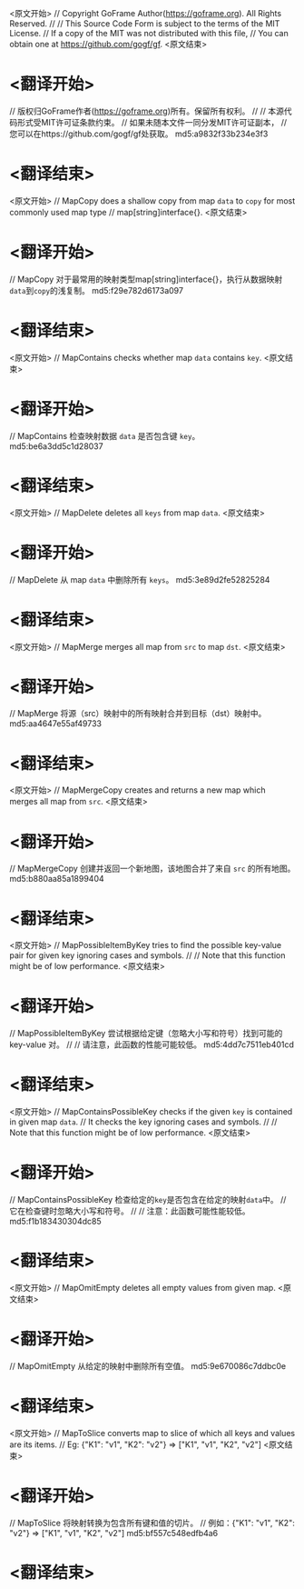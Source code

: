 
<原文开始>
// Copyright GoFrame Author(https://goframe.org). All Rights Reserved.
//
// This Source Code Form is subject to the terms of the MIT License.
// If a copy of the MIT was not distributed with this file,
// You can obtain one at https://github.com/gogf/gf.
<原文结束>

# <翻译开始>
// 版权归GoFrame作者(https://goframe.org)所有。保留所有权利。
//
// 本源代码形式受MIT许可证条款约束。
// 如果未随本文件一同分发MIT许可证副本，
// 您可以在https://github.com/gogf/gf处获取。 md5:a9832f33b234e3f3
# <翻译结束>


<原文开始>
// MapCopy does a shallow copy from map `data` to `copy` for most commonly used map type
// map[string]interface{}.
<原文结束>

# <翻译开始>
// MapCopy 对于最常用的映射类型map[string]interface{}，执行从数据映射`data`到`copy`的浅复制。 md5:f29e782d6173a097
# <翻译结束>


<原文开始>
// MapContains checks whether map `data` contains `key`.
<原文结束>

# <翻译开始>
// MapContains 检查映射数据 `data` 是否包含键 `key`。 md5:be6a3dd5c1d28037
# <翻译结束>


<原文开始>
// MapDelete deletes all `keys` from map `data`.
<原文结束>

# <翻译开始>
// MapDelete 从 map `data` 中删除所有 `keys`。 md5:3e89d2fe52825284
# <翻译结束>


<原文开始>
// MapMerge merges all map from `src` to map `dst`.
<原文结束>

# <翻译开始>
// MapMerge 将源（src）映射中的所有映射合并到目标（dst）映射中。 md5:aa4647e55af49733
# <翻译结束>


<原文开始>
// MapMergeCopy creates and returns a new map which merges all map from `src`.
<原文结束>

# <翻译开始>
// MapMergeCopy 创建并返回一个新地图，该地图合并了来自 `src` 的所有地图。 md5:b880aa85a1899404
# <翻译结束>


<原文开始>
// MapPossibleItemByKey tries to find the possible key-value pair for given key ignoring cases and symbols.
//
// Note that this function might be of low performance.
<原文结束>

# <翻译开始>
// MapPossibleItemByKey 尝试根据给定键（忽略大小写和符号）找到可能的 key-value 对。
//
// 请注意，此函数的性能可能较低。 md5:4dd7c7511eb401cd
# <翻译结束>


<原文开始>
// MapContainsPossibleKey checks if the given `key` is contained in given map `data`.
// It checks the key ignoring cases and symbols.
//
// Note that this function might be of low performance.
<原文结束>

# <翻译开始>
// MapContainsPossibleKey 检查给定的`key`是否包含在给定的映射`data`中。
// 它在检查键时忽略大小写和符号。
//
// 注意：此函数可能性能较低。 md5:f1b183430304dc85
# <翻译结束>


<原文开始>
// MapOmitEmpty deletes all empty values from given map.
<原文结束>

# <翻译开始>
// MapOmitEmpty 从给定的映射中删除所有空值。 md5:9e670086c7ddbc0e
# <翻译结束>


<原文开始>
// MapToSlice converts map to slice of which all keys and values are its items.
// Eg: {"K1": "v1", "K2": "v2"} => ["K1", "v1", "K2", "v2"]
<原文结束>

# <翻译开始>
// MapToSlice 将映射转换为包含所有键和值的切片。
// 例如：{"K1": "v1", "K2": "v2"} => ["K1", "v1", "K2", "v2"] md5:bf557c548edfb4a6
# <翻译结束>


